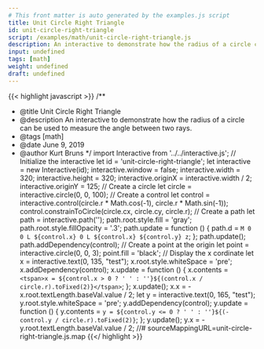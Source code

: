 ```yaml
---
# This front matter is auto generated by the examples.js script
title: Unit Circle Right Triangle
id: unit-circle-right-triangle
script: /examples/math/unit-circle-right-triangle.js
description: An interactive to demonstrate how the radius of a circle can be used to measure the angle between two rays.
input: undefined
tags: [math]
weight: undefined
draft: undefined
---
```


{{< highlight javascript >}}
/**
* @title Unit Circle Right Triangle
* @description An interactive to demonstrate how the radius of a circle can be used to measure the angle between two rays.
* @tags [math]
* @date June 9, 2019
* @author Kurt Bruns
*/
import Interactive from '../../interactive.js';
// Initialize the interactive
let id = 'unit-circle-right-triangle';
let interactive = new Interactive(id);
interactive.window = false;
interactive.width = 320;
interactive.height = 320;
interactive.originX = interactive.width / 2;
interactive.originY = 125;
// Create a circle
let circle = interactive.circle(0, 0, 100);
// Create a control
let control = interactive.control(circle.r * Math.cos(-1), circle.r * Math.sin(-1));
control.constrainToCircle(circle.cx, circle.cy, circle.r);
// Create a path
let path = interactive.path('');
path.root.style.fill = 'gray';
path.root.style.fillOpacity = '.3';
path.update = function () {
    path.d = `M 0 0
            L ${control.x} 0
            L ${control.x} ${control.y}
            z`;
};
path.update();
path.addDependency(control);
// Create a point at the origin
let point = interactive.circle(0, 0, 3);
point.fill = 'black';
// Display the x cordinate
let x = interactive.text(0, 135, "test");
x.root.style.whiteSpace = 'pre';
x.addDependency(control);
x.update = function () {
    x.contents = `<tspan>x = ${control.x > 0 ? ' ' : ''}${(control.x / circle.r).toFixed(2)}</tspan>`;
};
x.update();
x.x = -x.root.textLength.baseVal.value / 2;
let y = interactive.text(0, 165, "test");
y.root.style.whiteSpace = 'pre';
y.addDependency(control);
y.update = function () {
    y.contents = `y = ${control.y <= 0 ? ' ' : ''}${(-control.y / circle.r).toFixed(2)}`;
};
y.update();
y.x = -y.root.textLength.baseVal.value / 2;
//# sourceMappingURL=unit-circle-right-triangle.js.map
{{</ highlight >}}


